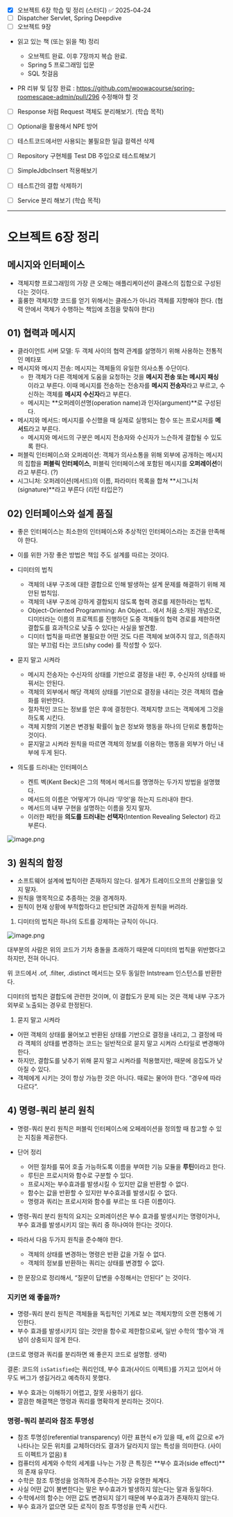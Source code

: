 - [x] 오브젝트 6장 학습 및 정리 (스터디) ✅ 2025-04-24
- [ ] Dispatcher Servlet, Spring Deepdive
- [ ] 오브젝트 9장

- 읽고 있는 책 (또는 읽을 책) 정리
  - 오브젝트 완료. 이후 7장까지 복습 완료.
  - Spring 5 프로그래밍 입문
  - SQL 첫걸음


- PR 리뷰 및 답장 완료 : https://github.com/woowacourse/spring-roomescape-admin/pull/296
수정해야 할 것
- [ ] Response 처럼 Request 객체도 분리해보기. (학습 목적)
- [ ] Optional을 활용해서 NPE 방어
- [ ] 테스트코드에서만 사용되는 불필요한 일급 컬렉션 삭제
- [ ] Repository 구현체를 Test DB 주입으로 테스트해보기
- [ ] SimpleJdbcInsert 적용해보기
- [ ] 테스트간의 결합 삭제하기
- [ ] Service 분리 해보기 (학습 목적)


---


# 오브젝트 6장 정리
## 메시지와 인터페이스

- 객체지향 프로그래밍의 가장 큰 오해는 애플리케이션이 클래스의 집합으로 구성된다는 것이다.
- 훌륭한 객체지향 코드를 얻기 위해서는 클래스가 아니라 객체를 지향해야 한다. (협력 안에서 객체가 수행하는 책임에 초점을 맞춰야 한다)

## 01) 협력과 메시지

- 클라이언트 서버 모델: 두 객체 사이의 협력 관계를 설명하기 위해 사용하는 전통적인 메타포
- 메시지와 메시지 전송: 메시지는 객체들의 유일한 의사소통 수단이다.
    - 한 객체가 다른 객체에게 도움을 요청하는 것을 **메시지 전송 또는 메시지 패싱** 이라고 부른다. 이때 메시지를 전송하는 전송자를 **메시지 전송자**라고 부르고, 수신하는 객체를 **메시지 수신자**라고 부른다.
    - 메시지는 **오퍼레이션명(operation name)과 인자(argument)**로 구성된다.
- 메시지와 메서드: 메시지를 수신했을 때 실제로 실행되는 함수 또는 프로시저를 **메서드**라고 부른다.
    - 메시지와 메서드의 구분은 메시지 전송자와 수신자가 느슨하게 결합될 수 있도록 한다.
- 퍼블릭 인터페이스와 오퍼레이션: 객체가 의사소통을 위해 외부에 공개하는 메시지의 집합을 **퍼블릭 인터페이스**, 퍼블릭 인터페이스에 포함된 메시지를 **오퍼레이션**이라고 부른다. (?)
- 시그니처: 오퍼레이션(메서드)의 이름, 파라미터 목록을 합쳐 **시그니처(signature)**라고 부른다 (리턴 타입은?)

## 02) 인터페이스와 설계 품질

- 좋은 인터페이스는 최소한의 인터페이스와 추상적인 인터페이스라는 조건을 만족해야 한다.
    
- 이를 위한 가장 좋은 방법은 책임 주도 설계를 따르는 것이다.
    
- 디미터의 법칙
    
    - 객체의 내부 구조에 대한 결합으로 인해 발생하는 설계 문제를 해결하기 위해 제안된 법칙임.
    - 객체의 내부 구조에 강하게 결합되지 않도록 협력 경로를 제한하라는 법칙.
    - Object-Oriented Programming: An Object… 에서 처음 소개된 개념으로, 디미터라는 이름의 프로젝트를 진행하던 도중 객체들의 협력 경로를 제한하면 결합도를 효과적으로 낮출 수 있다는 사실을 발견함.
    - 디미터 법칙을 따르면 불필요한 어떤 것도 다른 객체에 보여주지 않고, 의존하지 않는 부끄럼 타는 코드(shy code) 를 작성할 수 있다.
- 묻지 말고 시켜라
    
    - 메시지 전송자는 수신자의 상태를 기반으로 결정을 내린 후, 수신자의 상태를 바꿔서는 안된다.
    - 객체의 외부에서 해당 객체의 상태를 기반으로 결정을 내리는 것은 객체의 캡슐화를 위반한다.
    - 절차적인 코드는 정보를 얻은 후에 결정한다. 객체지향 코드는 객체에게 그것을 하도록 시킨다.
    - 객체 지향의 기본은 변경될 확률이 높은 정보와 행동을 하나의 단위로 통합하는 것이다.
    - 묻지말고 시켜라 원칙을 따르면 객체의 정보를 이용하는 행동을 외부가 아닌 내부에 두게 된다.
- 의도를 드러내는 인터페이스
    
    - 켄트 벡(Kent Beck)은 그의 책에서 메서드를 명명하는 두가지 방법을 설명했다.
    - 메서드의 이름은 ‘어떻게’가 아니라 ‘무엇’을 하는지 드러내야 한다.
    - 메서드의 내부 구현을 설명하는 이름을 짓지 말자.
    - 이러한 패턴을 **의도를 드러내는 선택자**(Intention Revealing Selector) 라고 부른다.

![image.png](attachment:3342e06f-6379-4dce-863a-861df96e417d:image.png)

## 3) 원칙의 함정

- 소프트웨어 설계에 법칙이란 존재하지 않는다. 설계가 트레이드오프의 산물임을 잊지 말자.
- 원칙을 맹목적으로 추종하는 것을 경계하자.
- 원칙이 현재 상황에 부적합하다고 판단되면 과감하게 원칙을 버려라.

1. 디미터의 법칙은 하나의 도트를 강제하는 규칙이 아니다.

![image.png](attachment:d36451fe-3377-4e9c-9b0c-5e7701ee74d8:image.png)

대부분의 사람은 위의 코드가 기차 충돌을 초래하기 때문에 디미터의 법칙을 위반했다고 하지만, 전혀 아니다.

위 코드에서 .of, .filter, .distinct 메서드는 모두 동일한 Intstream 인스턴스를 반환한다.

디미터의 법칙은 결합도에 관련한 것이며, 이 결합도가 문제 되는 것은 객체 내부 구조가 외부로 노출되는 경우로 한정된다.

1. 묻지 말고 시켜라

- 어떤 객체의 상태를 물어보고 반환된 상태를 기반으로 결정을 내리고, 그 결정에 따라 객체의 상태를 변경하는 코드는 일반적으로 묻지 말고 시켜라 스타일로 변경해야 한다.
- 하지만, 결합도를 낮추기 위해 묻지 말고 시켜라를 적용했지만, 때문에 응집도가 낮아질 수 있다.
- 객체에게 시키는 것이 항상 가능한 것은 아니다. 때로는 물어야 한다. “경우에 따라 다르다”.

## 4) 명령-쿼리 분리 원칙

- 명령-쿼리 분리 원칙은 퍼블릭 인터페이스에 오페레이션을 정의할 때 참고할 수 있는 지침을 제공한다.
    
- 단어 정리
    
    - 어떤 절차를 묶어 호출 가능하도록 이름을 부여한 기능 모듈을 **루틴**이라고 한다.
    - 루틴은 프로시저와 함수로 구분할 수 있다.
    - 프로시저는 부수효과를 발생시킬 수 있지만 값을 반환할 수 없다.
    - 함수는 값을 반환할 수 있지만 부수효과를 발생시킬 수 없다.
    - 명령과 쿼리는 프로시저와 함수를 부르는 또 다른 이름이다.
- 명령-쿼리 분리 원칙의 요지는 오퍼레이션은 부수 효과를 발생시키는 명령이거나, 부수 효과를 발생시키지 않는 쿼리 중 하나여야 한다는 것이다.
    
- 따라서 다음 두가지 원칙을 준수해야 한다.
    
    - 객체의 상태를 변경하는 명령은 반환 값을 가질 수 없다.
    - 객체의 정보를 반환하는 쿼리는 상태를 변경할 수 없다.
- 한 문장으로 정리해서, “질문이 답변을 수정해서는 안된다” 는 것이다.
    

### 지키면 왜 좋을까?

- 명령-쿼리 분리 원칙은 객체들을 독립적인 기계로 보는 객체지향의 오랜 전통에 기인한다.
- 부수 효과를 발생시키지 않는 것만을 함수로 제한함으로써, 일반 수학의 ‘함수’와 개념이 상충되지 않게 한다.

(코드로 명령과 쿼리를 분리하면 왜 좋은지 코드로 설명함. 생략)

결론: 코드의 `isSatisfied`는 쿼리인데, 부수 효과(사이드 이펙트)를 가지고 있어서 아무도 버그가 생길거라고 예측하지 못했다.

- 부수 효과는 이해하기 어렵고, 잘못 사용하기 쉽다.
- 깔끔한 해결책은 명령과 쿼리를 명확하게 분리하는 것이다.

### 명령-쿼리 분리와 참조 투명성

- 참조 투명성(referential transparency) 이란 표현식 e가 있을 때, e의 값으로 e가 나타나는 모든 위치를 교체하더라도 결과가 달라지지 않는 특성을 의미한다. (사이드 이펙트가 없음)ㅒ
- 컴퓨터의 세계와 수학의 세계를 나누는 가장 큰 특징은 **부수 효과(side effect)**의 존재 유무다.
- 수학은 참조 투명성을 엄격하게 준수하는 가장 유명한 체계다.
- 사실 어떤 값이 불변한다는 말은 부수효과가 발생하지 않는다는 말과 동일하다.
- 수학에서의 함수는 어떤 값도 변경되지 않기 때문에 부수효과가 존재하지 않는다.
- 부수 효과가 없으면 모든 로직이 참조 투명성을 만족 시킨다.
